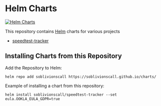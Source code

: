 # Helm Charts

[![Helm Charts](https://circleci.com/gh/soblivionscall/charts.svg?style=svg&circle-token=a922a23c5bf3e5b5bab9200899de3dd5df3b24cf)](https://app.circleci.com/pipelines/github/sOblivionsCall)

This repository contains [Helm](https://helm.sh) charts for various projects

* [speedtest-tracker](charts/speedtest-tracker/)

## Installing Charts from this Repository

Add the Repository to Helm:

    helm repo add soblivionscall https://soblivionscall.github.io/charts/

Example of installing a chart from this repository:

    helm install soblivionscall/speedtest-tracker --set eula.OOKLA_EULA_GDPR=true
